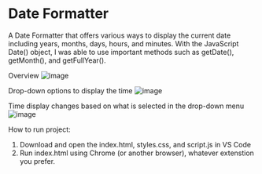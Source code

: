 # Date Formatter
A Date Formatter that offers various ways to display the current date including years, months, days, hours, and minutes. With the JavaScript Date() object, I was able to use important methods such as getDate(), getMonth(), and getFullYear().

Overview
![image](https://github.com/kylehraja/DateFormatter/assets/140476247/e8733387-7d48-4037-8d3e-ad7fda588dd1)

Drop-down options to display the time
![image](https://github.com/kylehraja/DateFormatter/assets/140476247/0f975981-8c6d-4b04-9865-c2f03a8136ab)

Time display changes based on what is selected in the drop-down menu
![image](https://github.com/kylehraja/DateFormatter/assets/140476247/ac29f8ea-ba8e-4a08-bacc-02b75db3f3af)

How to run project:

1) Download and open the index.html, styles.css, and script.js in VS Code
2) Run index.html using Chrome (or another browser), whatever extenstion you prefer.



